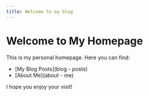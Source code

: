```yaml
---
title: Welcome to my blog
---
```

# Welcome to My Homepage

This is my personal homepage. Here you can find:

- [My Blog Posts](blog - posts)
- [About Me](about - me)

I hope you enjoy your visit!
